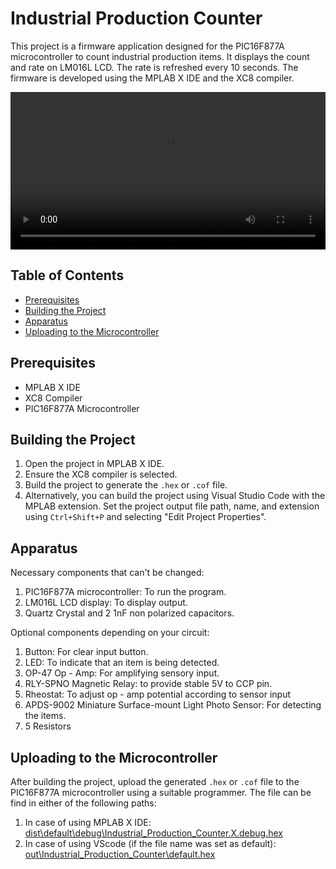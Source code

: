 # Industrial Production Counter

This project is a firmware application designed for the PIC16F877A microcontroller to count industrial production items. It displays the count and rate on LM016L LCD. The rate is refreshed every 10 seconds. 
The firmware is developed using the MPLAB X IDE and the XC8 compiler.

<video title="Industrial Production Counter Simulation Video" width="100%" controls autoplay>
    <source src="./Proteus Simulation/Industrial Production Counter Simulation Video.mp4">
    Your browser does not support the video tag.
</video>

## Table of Contents

- [Prerequisites](#prerequisites)
- [Building the Project](#building-the-project)
- [Apparatus](#apparatus)
- [Uploading to the Microcontroller](#uploading-to-the-microcontroller)


## Prerequisites

- MPLAB X IDE
- XC8 Compiler
- PIC16F877A Microcontroller

## Building the Project

1. Open the project in MPLAB X IDE.
1. Ensure the XC8 compiler is selected.
1. Build the project to generate the `.hex` or `.cof` file.
1. Alternatively, you can build the project using Visual Studio Code with the MPLAB extension. Set the project output file path, name, and extension using `Ctrl+Shift+P` and selecting "Edit Project Properties".

## Apparatus 

Necessary components that can't be changed:

1. PIC16F877A microcontroller: To run the program.
1. LM016L LCD display: To display output.
1. Quartz Crystal and 2 1nF non polarized capacitors.

Optional components depending on your circuit:

1. Button: For clear input button.
1. LED: To indicate that an item is being detected.
1. OP-47 Op - Amp: For amplifying sensory input.
1. RLY-SPNO Magnetic Relay: to provide stable 5V to CCP pin.
1. Rheostat: To adjust op - amp potential according to sensor input
1. APDS-9002 Miniature Surface-mount Light Photo Sensor: For detecting the items.
1. 5 Resistors

## Uploading to the Microcontroller

After building the project, upload the generated `.hex` or `.cof` file to the PIC16F877A microcontroller using a suitable programmer.
The file can be find in either of the following paths:

1. In case of using MPLAB X IDE: [dist\default\debug\Industrial_Production_Counter.X.debug.hex](./dist/default/debug/Industrial_Production_Counter.X.debug.hex)
1. In case of using VScode (if the file name was set as default): [out\Industrial_Production_Counter\default.hex](./out/Industrial_Production_Counter/default.hex)

